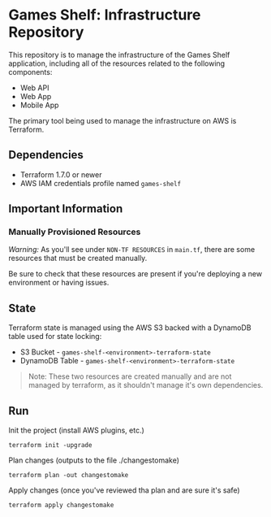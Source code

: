 # Games Shelf: Infrastructure Repository

This repository is to manage the infrastructure of the Games Shelf application, including all of the resources related to the following components:
- Web API
- Web App
- Mobile App

The primary tool being used to manage the infrastructure on AWS is Terraform.

## Dependencies

- Terraform 1.7.0 or newer
- AWS IAM credentials profile named `games-shelf`

## Important Information

### Manually Provisioned Resources

 _Warning:_ As you'll see under `NON-TF RESOURCES` in `main.tf`, there are some resources that must be created manually.

 Be sure to check that these resources are present if you're deploying a new environment or having issues.

## State

Terraform state is managed using the AWS S3 backed with a DynamoDB table used for state locking:
- S3 Bucket - `games-shelf-<environment>-terraform-state`
- DynamoDB Table - `games-shelf-<environment>-terraform-state`

> Note: These two resources are created manually and are not managed by terraform, as it shouldn't manage it's own dependencies.

## Run

Init the project (install AWS plugins, etc.)

```
terraform init -upgrade
```

Plan changes (outputs to the file ./changestomake)

```
terraform plan -out changestomake
```

Apply changes (once you've reviewed tha plan and are sure it's safe)

```
terraform apply changestomake
```
